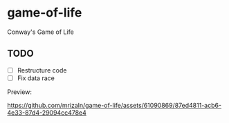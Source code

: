 # game-of-life

Conway's Game of Life

## TODO

- [ ] Restructure code
- [ ] Fix data race

Preview:

https://github.com/mrizaln/game-of-life/assets/61090869/87ed4811-acb6-4e33-87d4-29094cc478e4
